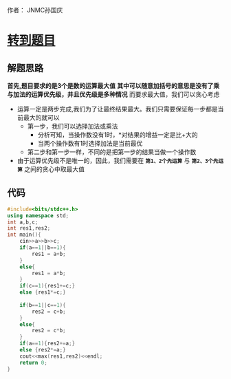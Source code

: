 作者： JNMC孙国庆
# [转到题目](https://ac.nowcoder.com/acm/contest/19304/N)

## 解题思路
**首先,题目要求的是3个是数的运算最大值**
**其中可以随意加括号的意思是没有了乘与加法的运算优先级，并且优先级是多种情况**
而要求最大值，我们可以贪心考虑
- 运算一定是两步完成,我们为了让最终结果最大。我们只需要保证每一步都是当前最大的就可以
   - 第一步，我们可以选择加法或乘法
     - 分析可知，当操作数没有1时，*对结果的增益一定是比+大的
     - 当两个操作数有1时选择加法是当前最优
   - 第二步和第一步一样，不同的是把第一步的结果当做一个操作数
- 由于运算优先级不是唯一的，因此，我们需要在 **`第1、2个先运算`** 与 **`第2、3个先运算`** 之间的贪心中取最大值
  
## 代码
```cpp
#include<bits/stdc++.h>
using namespace std;
int a,b,c;
int res1,res2;
int main(){
    cin>>a>>b>>c;
    if(a==1||b==1){
        res1 = a+b;
    }
    else{
        res1 = a*b;
    }
    if(c==1){res1+=c;}
    else {res1*=c;}
    
    if(b==1||c==1){
        res2 = c+b;
    }
    else{
        res2 = c*b;
    }
    if(a==1){res2+=a;}
    else {res2*=a;}
    cout<<max(res1,res2)<<endl;
    return 0;
}
```